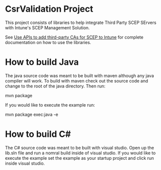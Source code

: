 
# CsrValidation Project

This project consists of libraries to help integrate Third Party SCEP SErvers with Intune's SCEP Management Solution.

See [Use APIs to add third-party CAs for SCEP to Intune](https://docs.microsoft.com/en-us/mem/intune/protect/scep-libraries-apis) for complete documentation on how to use the libraries.

# How to build Java

The java source code was meant to be built with maven although any java compiler will work.  To build with maven check out the source code and change to the root of the java directory.  Then run:

mvn package

If you would like to execute the example run:

mvn package exec:java -e

# How to build C#

The C# source code was meant to be built with visual studio.  Open up the lib.sln file and run a nomral build inside of visual studio.  If you would like to execute the example set the example as your startup project and click run inside visual studio.
